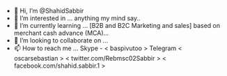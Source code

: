 - 👋 Hi, I’m @ShahidSabbir
- 👀 I’m interested in ... anything my mind say..
- 🌱 I’m currently learning ... [B2B and B2C Marketing and sales] <cash advance Programme> based on merchant cash advance (MCA)...
- 💞️ I’m looking to collaborate on ... <Funding companies>
- 📫 How to reach me ...  Skype -  < baspivutoo >
                          Telegram < oscarsebastian >
                          < twitter.com/Rebmsc02Sabbir >
                          < facebook.com/shahid.sabbir.1 >
<!---
ShahidSabbir/ShahidSabbir is a ✨ special ✨ repository because its `README.md` (this file) appears on your GitHub profile.
You can click the Preview link to take a look at your changes.
--->
